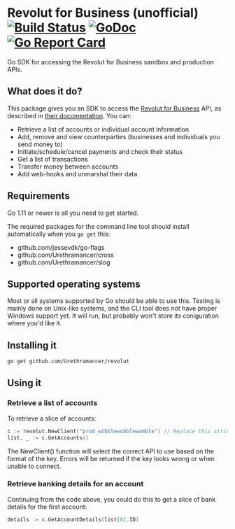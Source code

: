 # Revolut for Business (unofficial) [![Build Status](https://travis-ci.org/Urethramancer/revolut.svg?branch=master)](https://travis-ci.org/Urethramancer/revolut) [![GoDoc](https://godoc.org/github.com/Urethramancer/revolut?status.svg)](https://godoc.org/github.com/Urethramancer/revolut) [![Go Report Card](https://goreportcard.com/badge/github.com/Urethramancer/revolut)](https://goreportcard.com/report/github.com/Urethramancer/revolut)
Go SDK for accessing the Revolut for Business sandbox and production APIs.


## What does it do?
This package gives you an SDK to access the [Revolut for Business](https://business.revolut.com/signin#login) API, as described in [their documentation](https://revolutdev.github.io/business-api/#api-v1-0-introduction). You can:
- Retrieve a list of accounts or individual account information
- Add, remove and view counterparties (businesses and individuals you send money to)
- Initiate/schedule/cancel payments and check their status
- Get a list of transactions
- Transfer money between accounts
- Add web-hooks and unmarshal their data


## Requirements
Go 1.11 or newer is all you need to get started.

The required packages for the command line tool should install automatically when you `go get` this:
- github.com/jessevdk/go-flags
- github.com/Urethramancer/cross
- github.com/Urethramancer/slog


## Supported operating systems
Most or all systems supported by Go should be able to use this. Testing is mainly done on Unix-like systems, and the CLI tool does not have proper Windows support yet. It will run, but probably won't store its coniguration where you'd like it.


## Installing it

```sh
go get github.com/Urethramancer/revolut
```


## Using it

### Retrieve a list of accounts

To retrieve a slice of accounts:
```go
c := revolut.NewClient("prod_wibblewobblewomble") // Replace this string with your API key
list, _ := c.GetAccounts()
```

The NewClient() function will select the correct API to use based on the format of the key. Errors will be returned if the key looks wrong or when unable to connect.


### Retrieve banking details for an account

Continuing from the code above, you could do this to get a slice of bank details for the first account:
```go
details := c.GetAccountDetails(list[0].ID)
```
